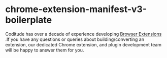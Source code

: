 # chrome-extension-manifest-v3-boilerplate

Coditude has over a decade of experience developing [Browser Extensions](https://www.coditude.com/capabilities/browser-extension/) .If you have any questions or queries about building/converting an extension, our dedicated Chrome extension, and plugin development team will be happy to answer them for you.
